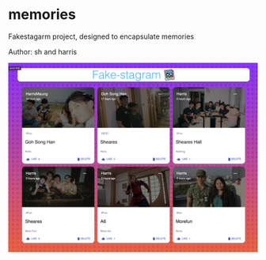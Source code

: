 # memories
Fakestagarm project, designed to encapsulate memories 

Author: sh and harris

![Current Product](fake-stagram.png)
